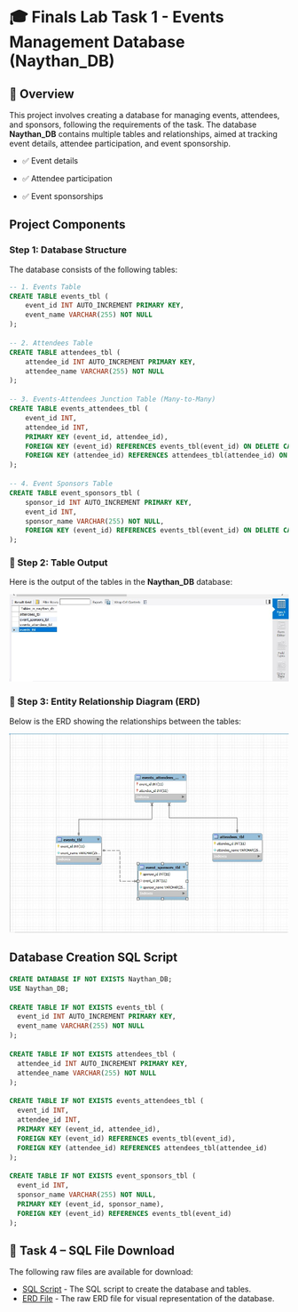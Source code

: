 # 🎓 Finals Lab Task 1 - Events Management Database (Naythan_DB)

## 📝 Overview

This project involves creating a database for managing events, attendees, and sponsors, following the requirements of the task. The database **Naythan_DB** contains multiple tables and relationships, aimed at tracking event details, attendee participation, and event sponsorship.

- ✅ Event details

- ✅ Attendee participation

- ✅ Event sponsorships

## Project Components

### Step 1: Database Structure

The database consists of the following tables:

```sql
-- 1. Events Table
CREATE TABLE events_tbl (
    event_id INT AUTO_INCREMENT PRIMARY KEY,
    event_name VARCHAR(255) NOT NULL
);

-- 2. Attendees Table
CREATE TABLE attendees_tbl (
    attendee_id INT AUTO_INCREMENT PRIMARY KEY,
    attendee_name VARCHAR(255) NOT NULL
);

-- 3. Events-Attendees Junction Table (Many-to-Many)
CREATE TABLE events_attendees_tbl (
    event_id INT,
    attendee_id INT,
    PRIMARY KEY (event_id, attendee_id),
    FOREIGN KEY (event_id) REFERENCES events_tbl(event_id) ON DELETE CASCADE,
    FOREIGN KEY (attendee_id) REFERENCES attendees_tbl(attendee_id) ON DELETE CASCADE
);

-- 4. Event Sponsors Table
CREATE TABLE event_sponsors_tbl (
    sponsor_id INT AUTO_INCREMENT PRIMARY KEY,
    event_id INT,
    sponsor_name VARCHAR(255) NOT NULL,
    FOREIGN KEY (event_id) REFERENCES events_tbl(event_id) ON DELETE CASCADE
);
```

### 📸 Step 2: Table Output

Here is the output of the tables in the **Naythan_DB** database:

![Alt Text](https://github.com/NaythanIsME/EDM-Portfolio/blob/main/Finals%20Task%201/Images/TABLES.jpg)

### 📐 Step 3: Entity Relationship Diagram (ERD)

Below is the ERD showing the relationships between the tables:

![Alt Text](https://github.com/NaythanIsME/EDM-Portfolio/blob/main/Finals%20Task%201/Images/ERD.jpg)

## Database Creation SQL Script

```sql
CREATE DATABASE IF NOT EXISTS Naythan_DB;
USE Naythan_DB;

CREATE TABLE IF NOT EXISTS events_tbl (
  event_id INT AUTO_INCREMENT PRIMARY KEY,
  event_name VARCHAR(255) NOT NULL
);

CREATE TABLE IF NOT EXISTS attendees_tbl (
  attendee_id INT AUTO_INCREMENT PRIMARY KEY,
  attendee_name VARCHAR(255) NOT NULL
);

CREATE TABLE IF NOT EXISTS events_attendees_tbl (
  event_id INT,
  attendee_id INT,
  PRIMARY KEY (event_id, attendee_id),
  FOREIGN KEY (event_id) REFERENCES events_tbl(event_id),
  FOREIGN KEY (attendee_id) REFERENCES attendees_tbl(attendee_id)
);

CREATE TABLE IF NOT EXISTS event_sponsors_tbl (
  event_id INT,
  sponsor_name VARCHAR(255) NOT NULL,
  PRIMARY KEY (event_id, sponsor_name),
  FOREIGN KEY (event_id) REFERENCES events_tbl(event_id)
);
```

## 📄 Task 4 – SQL File Download

The following raw files are available for download:

- [SQL Script](https://github.com/NaythanIsME/EDM-Portfolio/blob/main/Finals%20Task%201/Files/naytheen.sql) - The SQL script to create the database and tables.
- [ERD File](https://github.com/NaythanIsME/EDM-Portfolio/blob/main/Finals%20Task%201/Files/naythan.mwb) - The raw ERD file for visual representation of the database.
